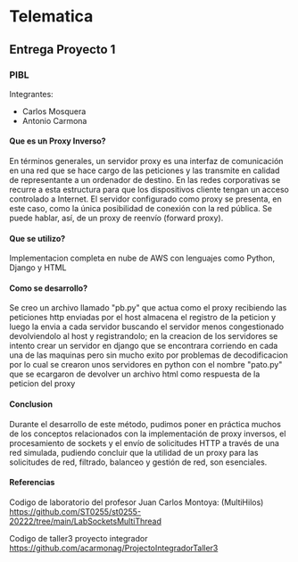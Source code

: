 # Telematica
## Entrega Proyecto 1
### PIBL
Integrantes:
- Carlos Mosquera
- Antonio Carmona

#### Que es un Proxy Inverso?
En términos generales, un servidor proxy es una interfaz de comunicación en una red que se hace cargo de las peticiones y las transmite en calidad de representante 
a un ordenador de destino. En las redes corporativas se recurre a esta estructura para que los dispositivos cliente tengan un acceso controlado a Internet. El servidor 
configurado como proxy se presenta, en este caso, como la única posibilidad de conexión con la red pública. Se puede hablar, así, de un proxy de reenvío (forward proxy).

#### Que se utilizo?
Implementacion completa en nube de AWS con lenguajes como Python, Django y HTML

#### Como se desarrollo?
Se creo un archivo llamado "pb.py" que actua como el proxy recibiendo las peticiones http enviadas por el host almacena el registro de la peticion y luego la envia a cada
servidor buscando el servidor menos congestionado devolviendolo al host y registrandolo; en la creacion de los servidores se intento crear un servidor en django que se 
encontrara corriendo en cada una de las maquinas pero sin mucho exito por problemas de decodificacion por lo cual se crearon unos servidores en python con el nombre 
"pato.py" que se ecargaron de devolver un archivo html como respuesta de la peticion del proxy

#### Conclusion
Durante el desarrollo de este método, pudimos poner en práctica muchos de los conceptos relacionados con la implementación de proxy inversos, el procesamiento de sockets
y el envío de solicitudes HTTP a través de una red simulada, pudiendo concluir que la utilidad de un proxy para las solicitudes de red, filtrado, balanceo y gestión de
red, son esenciales.

#### Referencias 
Codigo de laboratorio del profesor Juan Carlos Montoya: (MultiHilos) https://github.com/ST0255/st0255-20222/tree/main/LabSocketsMultiThread

Codigo de taller3 proyecto integrador https://github.com/acarmonag/ProjectoIntegradorTaller3
